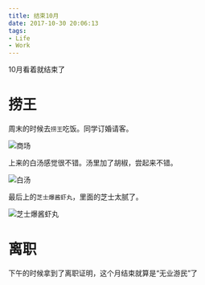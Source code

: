```yaml
---
title: 结束10月
date: 2017-10-30 20:06:13
tags:
- Life
- Work
---
```

10月看着就结束了
<!--more-->
# 捞王
周末的时候去`捞王`吃饭。同学订婚请客。

![商场](https://farm2.staticflickr.com/1974/45430418771_d487e23379_o_d.jpg)

上来的白汤感觉很不错。汤里加了胡椒，尝起来不错。

![白汤](https://farm2.staticflickr.com/1967/45430419271_027f71b243_o_d.jpg)

最后上的`芝士爆酱虾丸`，里面的芝士太腻了。

![芝士爆酱虾丸](https://farm2.staticflickr.com/1947/30489686437_27c5f07477_o_d.jpg)

# 离职
下午的时候拿到了离职证明，这个月结束就算是“无业游民”了